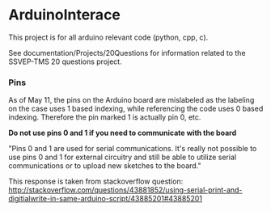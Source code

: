 # ArduinoInterace

This project is for all arduino relevant code (python, cpp, c).

See documentation/Projects/20Questions for information related to the SSVEP-TMS 20 questions project.

### Pins
As of May 11, the pins on the Arduino board are mislabeled as the labeling on the case uses 1 based indexing,
while referencing the code uses 0 based indexing.  Therefore the pin marked 1 is actually pin 0, etc.

**Do not use pins 0 and 1 if you need to communicate with the board**

"Pins 0 and 1 are used for serial communications. It's really not possible to use pins 0 and 1 for external circuitry and still be able to utilize serial communications or to upload new sketches to the board."

This response is taken from stackoverflow question:
http://stackoverflow.com/questions/43881852/using-serial-print-and-digitialwrite-in-same-arduino-script/43885201#43885201


